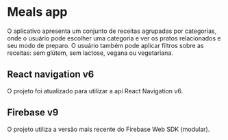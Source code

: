 # Meals app

O aplicativo apresenta um conjunto de receitas agrupadas por categorias, onde o usuário pode escolher uma categoria e ver os pratos relacionados e seu modo de preparo. O usuário também pode aplicar filtros sobre as receitas: sem glútem, sem lactose, vegana ou vegetariana.

## React navigation v6

O projeto foi atualizado para utilizar a api React Navigation v6.

## Firebase v9

O projeto utiliza a versão mais recente do Firebase Web SDK (modular).
